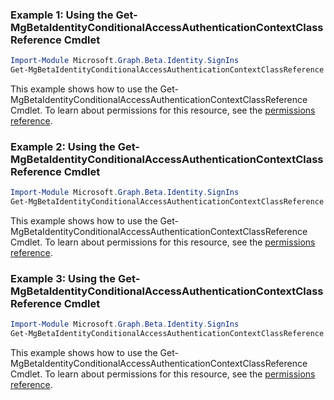 ### Example 1: Using the Get-MgBetaIdentityConditionalAccessAuthenticationContextClassReference Cmdlet
```powershell
Import-Module Microsoft.Graph.Beta.Identity.SignIns
Get-MgBetaIdentityConditionalAccessAuthenticationContextClassReference -AuthenticationContextClassReferenceId $authenticationContextClassReferenceId
```
This example shows how to use the Get-MgBetaIdentityConditionalAccessAuthenticationContextClassReference Cmdlet.
To learn about permissions for this resource, see the [permissions reference](/graph/permissions-reference).
### Example 2: Using the Get-MgBetaIdentityConditionalAccessAuthenticationContextClassReference Cmdlet
```powershell
Import-Module Microsoft.Graph.Beta.Identity.SignIns
Get-MgBetaIdentityConditionalAccessAuthenticationContextClassReference
```
This example shows how to use the Get-MgBetaIdentityConditionalAccessAuthenticationContextClassReference Cmdlet.
To learn about permissions for this resource, see the [permissions reference](/graph/permissions-reference).
### Example 3: Using the Get-MgBetaIdentityConditionalAccessAuthenticationContextClassReference Cmdlet
```powershell
Import-Module Microsoft.Graph.Beta.Identity.SignIns
Get-MgBetaIdentityConditionalAccessAuthenticationContextClassReference -AuthenticationContextClassReferenceId $authenticationContextClassReferenceId
```
This example shows how to use the Get-MgBetaIdentityConditionalAccessAuthenticationContextClassReference Cmdlet.
To learn about permissions for this resource, see the [permissions reference](/graph/permissions-reference).
